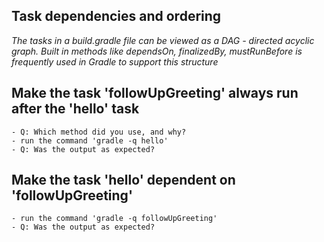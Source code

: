 ## Task dependencies and ordering
_The tasks in a build.gradle file can be viewed as a DAG  - directed acyclic graph. Built in methods like
    *dependsOn, finalizedBy, mustRunBefore* is frequently used in Gradle to support this structure_
    

## Make the task 'followUpGreeting' always run after the 'hello' task
    - Q: Which method did you use, and why?
    - run the command 'gradle -q hello'
    - Q: Was the output as expected?
    
## Make the task 'hello' dependent on 'followUpGreeting'
    - run the command 'gradle -q followUpGreeting'
    - Q: Was the output as expected? 